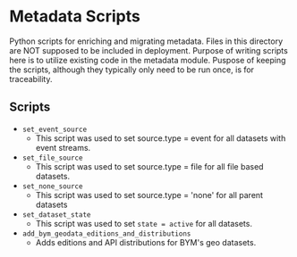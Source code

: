 Metadata Scripts
===================

Python scripts for enriching and migrating metadata. Files in this directory are NOT supposed to be included in deployment.
Purpose of writing scripts here is to utilize existing code in the metadata module. Puspose of keeping the scripts, although they typically only need to be run once,
is for traceability.

## Scripts

* `set_event_source`
  * This script was used to set source.type = event for all datasets with event streams.
* `set_file_source`
  * This script was used to set source.type = file for all file based datasets.
* `set_none_source`
  * This script was used to set source.type = 'none' for all parent datasets
* `set_dataset_state`
  * This script was used to set `state = active` for all datasets.
* `add_bym_geodata_editions_and_distributions`
  * Adds editions and API distributions for BYM's geo datasets.
